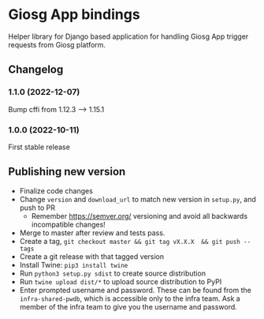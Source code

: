 # Giosg App bindings

Helper library for Django based application for handling Giosg App trigger requests from Giosg platform.

## Changelog

### 1.1.0 (2022-12-07)
Bump cffi from 1.12.3 --> 1.15.1

### 1.0.0 (2022-10-11)
First stable release


## Publishing new version

- Finalize code changes
- Change `version` and `download_url` to match new version in `setup.py`, and push to PR
  - Remember https://semver.org/ versioning and avoid all backwards incompatible changes!
- Merge to master after review and tests pass.
- Create a tag, `git checkout master && git tag vX.X.X  && git push --tags`
- Create a git release with that tagged version
- Install Twine: `pip3 install twine`
- Run `python3 setup.py sdist` to create source distribution
- Run `twine upload dist/*` to upload source distribution to PyPI
- Enter prompted username and password. These can be found from the `infra-shared-pwdb`, which is accessible only to the infra team. Ask a member of the infra team to give you the username and password.
